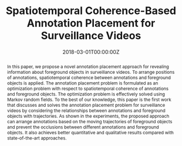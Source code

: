 ---
title: "Spatiotemporal Coherence-Based Annotation Placement for Surveillance Videos"
authors:
- admin
- Chien-Yu Chiou
- Chun-Rong Huang
- Pau-Choo Chung
- Wei-Yun Huang
date: "2018-03-01T00:00:00Z"
publishDate: "2018-03-01T00:00:00Z"
publication_types: [Journal article]
publication: "*IEEE Transactions on Circuits and Systems for Video Technology, vol. 28, no. 3*"
publication_short: "*IEEE T-CSVT*"
doi: 10.1109/TCSVT.2016.2629340

abstract: "In this paper, we propose a novel annotation placement approach for revealing information about foreground objects in surveillance videos. To arrange positions of annotations, spatiotemporal coherence between annotations and foreground objects is applied. The annotation placement problem is formulated as an optimization problem with respect to spatiotemporal coherence of annotations and foreground objects. The optimization problem is effectively solved using Markov random fields. To the best of our knowledge, this paper is the first work that discusses and solves the annotation placement problem for surveillance videos by considering the relationships between annotations and foreground objects with trajectories. As shown in the experiments, the proposed approach can arrange annotations based on the moving trajectories of foreground objects and prevent the occlusions between different annotations and foreground objects. It also achieves better quantitative and qualitative results compared with state-of-the-art approaches."
summary: "This paper presents a novel annotation placement method for surveillance videos that treats the problem as an optimization of spatiotemporal coherence between annotations and foreground objects, effectively solving it with Markov random fields to prevent occlusions and achieve superior results compared to state-of-the-art approaches."

tags:
- Video Annotation
- Spatiotemporal Coherence
- Video Surveillance
- Markov Random Fields
featured: false

url_pdf: 'https://ieeexplore.ieee.org/document/7744579'
url_code: ''
url_dataset: ''
url_poster: ''
url_project: ''
url_slides: ''
url_source: ''
url_video: ''

image:
  caption: ''
  focal_point: 'Smart'
  preview_only: false

projects: []
slides: ""
---
